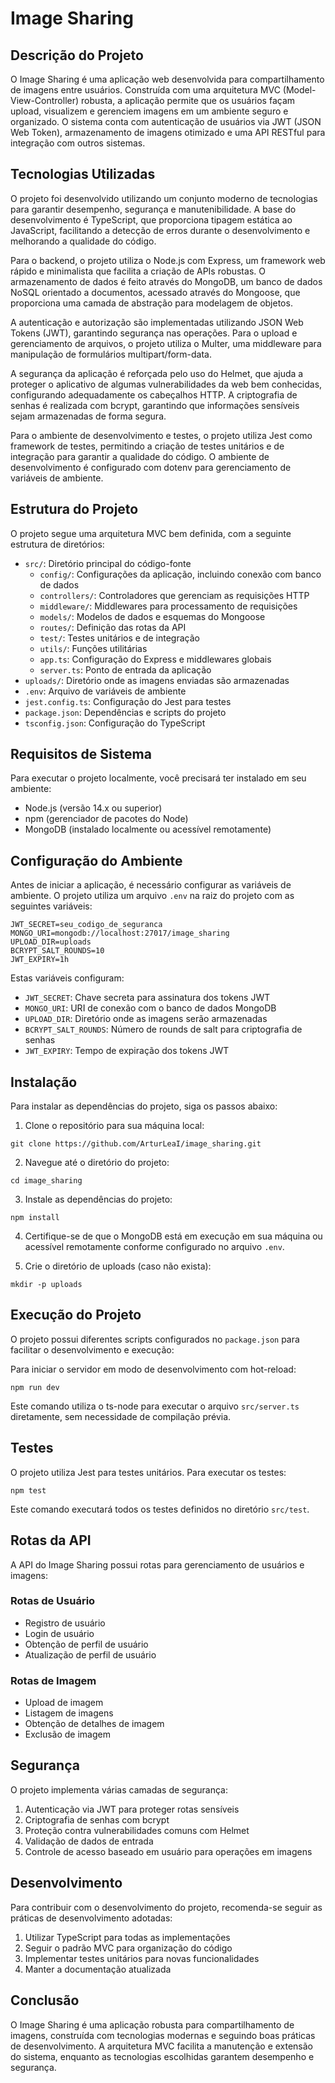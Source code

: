 # Image Sharing

## Descrição do Projeto

O Image Sharing é uma aplicação web desenvolvida para compartilhamento de imagens entre usuários. Construída com uma arquitetura MVC (Model-View-Controller) robusta, a aplicação permite que os usuários façam upload, visualizem e gerenciem imagens em um ambiente seguro e organizado. O sistema conta com autenticação de usuários via JWT (JSON Web Token), armazenamento de imagens otimizado e uma API RESTful para integração com outros sistemas.

## Tecnologias Utilizadas

O projeto foi desenvolvido utilizando um conjunto moderno de tecnologias para garantir desempenho, segurança e manutenibilidade. A base do desenvolvimento é TypeScript, que proporciona tipagem estática ao JavaScript, facilitando a detecção de erros durante o desenvolvimento e melhorando a qualidade do código.

Para o backend, o projeto utiliza o Node.js com Express, um framework web rápido e minimalista que facilita a criação de APIs robustas. O armazenamento de dados é feito através do MongoDB, um banco de dados NoSQL orientado a documentos, acessado através do Mongoose, que proporciona uma camada de abstração para modelagem de objetos.

A autenticação e autorização são implementadas utilizando JSON Web Tokens (JWT), garantindo segurança nas operações. Para o upload e gerenciamento de arquivos, o projeto utiliza o Multer, uma middleware para manipulação de formulários multipart/form-data.

A segurança da aplicação é reforçada pelo uso do Helmet, que ajuda a proteger o aplicativo de algumas vulnerabilidades da web bem conhecidas, configurando adequadamente os cabeçalhos HTTP. A criptografia de senhas é realizada com bcrypt, garantindo que informações sensíveis sejam armazenadas de forma segura.

Para o ambiente de desenvolvimento e testes, o projeto utiliza Jest como framework de testes, permitindo a criação de testes unitários e de integração para garantir a qualidade do código. O ambiente de desenvolvimento é configurado com dotenv para gerenciamento de variáveis de ambiente.

## Estrutura do Projeto

O projeto segue uma arquitetura MVC bem definida, com a seguinte estrutura de diretórios:

- `src/`: Diretório principal do código-fonte
  - `config/`: Configurações da aplicação, incluindo conexão com banco de dados
  - `controllers/`: Controladores que gerenciam as requisições HTTP
  - `middleware/`: Middlewares para processamento de requisições
  - `models/`: Modelos de dados e esquemas do Mongoose
  - `routes/`: Definição das rotas da API
  - `test/`: Testes unitários e de integração
  - `utils/`: Funções utilitárias
  - `app.ts`: Configuração do Express e middlewares globais
  - `server.ts`: Ponto de entrada da aplicação
- `uploads/`: Diretório onde as imagens enviadas são armazenadas
- `.env`: Arquivo de variáveis de ambiente
- `jest.config.ts`: Configuração do Jest para testes
- `package.json`: Dependências e scripts do projeto
- `tsconfig.json`: Configuração do TypeScript

## Requisitos de Sistema

Para executar o projeto localmente, você precisará ter instalado em seu ambiente:

- Node.js (versão 14.x ou superior)
- npm (gerenciador de pacotes do Node)
- MongoDB (instalado localmente ou acessível remotamente)

## Configuração do Ambiente

Antes de iniciar a aplicação, é necessário configurar as variáveis de ambiente. O projeto utiliza um arquivo `.env` na raiz do projeto com as seguintes variáveis:

```
JWT_SECRET=seu_codigo_de_seguranca
MONGO_URI=mongodb://localhost:27017/image_sharing
UPLOAD_DIR=uploads
BCRYPT_SALT_ROUNDS=10
JWT_EXPIRY=1h
```

Estas variáveis configuram:
- `JWT_SECRET`: Chave secreta para assinatura dos tokens JWT
- `MONGO_URI`: URI de conexão com o banco de dados MongoDB
- `UPLOAD_DIR`: Diretório onde as imagens serão armazenadas
- `BCRYPT_SALT_ROUNDS`: Número de rounds de salt para criptografia de senhas
- `JWT_EXPIRY`: Tempo de expiração dos tokens JWT

## Instalação

Para instalar as dependências do projeto, siga os passos abaixo:

1. Clone o repositório para sua máquina local:
```
git clone https://github.com/ArturLeaI/image_sharing.git
```

2. Navegue até o diretório do projeto:
```
cd image_sharing
```

3. Instale as dependências do projeto:
```
npm install
```

4. Certifique-se de que o MongoDB está em execução em sua máquina ou acessível remotamente conforme configurado no arquivo `.env`.

5. Crie o diretório de uploads (caso não exista):
```
mkdir -p uploads
```

## Execução do Projeto

O projeto possui diferentes scripts configurados no `package.json` para facilitar o desenvolvimento e execução:

Para iniciar o servidor em modo de desenvolvimento com hot-reload:
```
npm run dev
```

Este comando utiliza o ts-node para executar o arquivo `src/server.ts` diretamente, sem necessidade de compilação prévia.

## Testes

O projeto utiliza Jest para testes unitários. Para executar os testes:
```
npm test
```

Este comando executará todos os testes definidos no diretório `src/test`.

## Rotas da API

A API do Image Sharing possui rotas para gerenciamento de usuários e imagens:

### Rotas de Usuário
- Registro de usuário
- Login de usuário
- Obtenção de perfil de usuário
- Atualização de perfil de usuário

### Rotas de Imagem
- Upload de imagem
- Listagem de imagens
- Obtenção de detalhes de imagem
- Exclusão de imagem

## Segurança

O projeto implementa várias camadas de segurança:

1. Autenticação via JWT para proteger rotas sensíveis
2. Criptografia de senhas com bcrypt
3. Proteção contra vulnerabilidades comuns com Helmet
4. Validação de dados de entrada
5. Controle de acesso baseado em usuário para operações em imagens

## Desenvolvimento

Para contribuir com o desenvolvimento do projeto, recomenda-se seguir as práticas de desenvolvimento adotadas:

1. Utilizar TypeScript para todas as implementações
2. Seguir o padrão MVC para organização do código
3. Implementar testes unitários para novas funcionalidades
4. Manter a documentação atualizada

## Conclusão

O Image Sharing é uma aplicação robusta para compartilhamento de imagens, construída com tecnologias modernas e seguindo boas práticas de desenvolvimento. A arquitetura MVC facilita a manutenção e extensão do sistema, enquanto as tecnologias escolhidas garantem desempenho e segurança.
